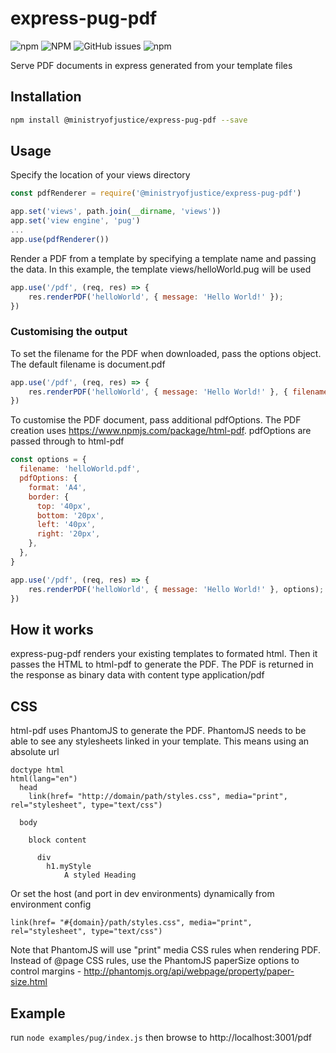 # express-pug-pdf

![npm](https://img.shields.io/npm/v/@ministryofjustice/express-pug-pdf.svg)
![NPM](https://img.shields.io/npm/l/@ministryofjustice/express-pug-pdf.svg)
![GitHub issues](https://img.shields.io/github/issues/ministryofjustice/express-pug-pdf.svg)
![npm](https://img.shields.io/npm/dm/@ministryofjustice/express-pug-pdf.svg)


Serve PDF documents in express generated from your template files

## Installation
```bash
npm install @ministryofjustice/express-pug-pdf --save
```

## Usage
Specify the location of your views directory
```javascript
const pdfRenderer = require('@ministryofjustice/express-pug-pdf')

app.set('views', path.join(__dirname, 'views'))
app.set('view engine', 'pug')
...
app.use(pdfRenderer())
```

Render a PDF from a template by specifying a template name and passing the data. In this example, the template views/helloWorld.pug will be used

```javascript
app.use('/pdf', (req, res) => {
    res.renderPDF('helloWorld', { message: 'Hello World!' });
})
```


### Customising the output
To set the filename for the PDF when downloaded, pass the options object. The default filename is document.pdf

```javascript
app.use('/pdf', (req, res) => {
    res.renderPDF('helloWorld', { message: 'Hello World!' }, { filename: 'helloWorld.pdf' });
})
```

To customise the PDF document, pass additional pdfOptions. The PDF creation uses https://www.npmjs.com/package/html-pdf.
pdfOptions are passed through to html-pdf

```javascript
const options = {
  filename: 'helloWorld.pdf',
  pdfOptions: {
    format: 'A4',
    border: {
      top: '40px',
      bottom: '20px',
      left: '40px',
      right: '20px',
    },
  },
}

app.use('/pdf', (req, res) => {
    res.renderPDF('helloWorld', { message: 'Hello World!' }, options);
})

```
## How it works
express-pug-pdf renders your existing templates to formated html. Then it passes the HTML to html-pdf to generate the PDF.
The PDF is returned in the response as binary data with content type application/pdf

## CSS
html-pdf uses PhantomJS to generate the PDF. PhantomJS needs to be able to see any stylesheets linked in your template.
This means using an absolute url

```jade
doctype html
html(lang="en")
  head
    link(href= "http://domain/path/styles.css", media="print", rel="stylesheet", type="text/css")

  body

    block content

      div
        h1.myStyle
            A styled Heading
```

Or set the host (and port in dev environments) dynamically from environment config

```jade
link(href= "#{domain}/path/styles.css", media="print", rel="stylesheet", type="text/css")
```

Note that PhantomJS will use "print" media CSS rules when rendering PDF. Instead of @page CSS rules, use the PhantomJS paperSize
options to control margins - http://phantomjs.org/api/webpage/property/paper-size.html

## Example
run `node examples/pug/index.js` then browse to http://localhost:3001/pdf
